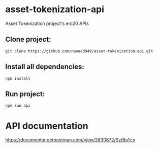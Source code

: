 # asset-tokenization-api
Asset Tokenization project's erc20 APIs
## Clone project:
```
git clone https://github.com/naveed949/asset-tokenization-api.git
```
## Install all dependencies:
```
npm install
```
## Run project:
```
npm run api
```
# API documentation
https://documenter.getpostman.com/view/2830872/SztBaTcs
